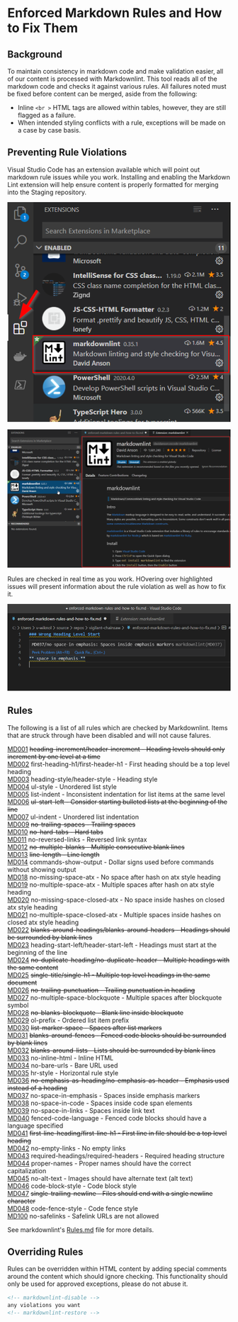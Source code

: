 # Enforced Markdown Rules and How to Fix Them

## Background

To maintain consistency in markdown code and make validation easier, all of our
content is processed with Markdownlint. This tool reads all of the markdown
code and checks it against various rules. All failures noted must be fixed before
content can be merged, aside from the following:

* Inline `<br >` HTML tags are allowed within tables, however, they are still flagged as a failure.
* When intended styling conflicts with a rule, exceptions will be made on a case by case basis.

## Preventing Rule Violations

Visual Studio Code has an extension available which will point out markdown rule issues while
you work. Installing and enabling the Markdown Lint extension will help ensure content is properly formatted
for merging into the Staging repository.

![Markdown Lint Extension](markdownlint-extension.png "Markdown Lint Extension")

![Markdown Lint Details](markdownlint-details.png "Markdown Lint Details")

Rules are checked in real time as you work. HOvering over highlighted issues will present
information about the rule violation as well as how to fix it.

![Markdown Lint Error](markdownlint-error.png "Markdown Lint Error")

## Rules

The following is a list of all rules which are checked by Markdownlint. Items that are
struck through have been disabled and will not cause falures.

[MD001](https://github.com/DavidAnson/markdownlint/blob/master/doc/Rules.md#md001) ~~heading-increment/header-increment - Heading levels should only increment by one level at a time~~  
[MD002](https://github.com/DavidAnson/markdownlint/blob/master/doc/Rules.md#md002) first-heading-h1/first-header-h1 - First heading should be a top level heading  
[MD003](https://github.com/DavidAnson/markdownlint/blob/master/doc/Rules.md#md003) heading-style/header-style - Heading style  
[MD004](https://github.com/DavidAnson/markdownlint/blob/master/doc/Rules.md#md004) ul-style - Unordered list style  
[MD005](https://github.com/DavidAnson/markdownlint/blob/master/doc/Rules.md#md005) list-indent - Inconsistent indentation for list items at the same level  
[MD006](https://github.com/DavidAnson/markdownlint/blob/master/doc/Rules.md#md006) ~~ul-start-left - Consider starting bulleted lists at the beginning of the line~~  
[MD007](https://github.com/DavidAnson/markdownlint/blob/master/doc/Rules.md#md007) ul-indent - Unordered list indentation  
[MD009](https://github.com/DavidAnson/markdownlint/blob/master/doc/Rules.md#md009) ~~no-trailing-spaces - Trailing spaces~~  
[MD010](https://github.com/DavidAnson/markdownlint/blob/master/doc/Rules.md#md010) ~~no-hard-tabs - Hard tabs~~  
[MD011](https://github.com/DavidAnson/markdownlint/blob/master/doc/Rules.md#md011) no-reversed-links - Reversed link syntax  
[MD012](https://github.com/DavidAnson/markdownlint/blob/master/doc/Rules.md#md012) ~~no-multiple-blanks - Multiple consecutive blank lines~~  
[MD013](https://github.com/DavidAnson/markdownlint/blob/master/doc/Rules.md#md013) ~~line-length - Line length~~  
[MD014](https://github.com/DavidAnson/markdownlint/blob/master/doc/Rules.md#md014) commands-show-output - Dollar signs used before commands without showing output  
[MD018](https://github.com/DavidAnson/markdownlint/blob/master/doc/Rules.md#md018) no-missing-space-atx - No space after hash on atx style heading  
[MD019](https://github.com/DavidAnson/markdownlint/blob/master/doc/Rules.md#md019) no-multiple-space-atx - Multiple spaces after hash on atx style heading  
[MD020](https://github.com/DavidAnson/markdownlint/blob/master/doc/Rules.md#md020) no-missing-space-closed-atx - No space inside hashes on closed atx style heading  
[MD021](https://github.com/DavidAnson/markdownlint/blob/master/doc/Rules.md#md021) no-multiple-space-closed-atx - Multiple spaces inside hashes on closed atx style heading  
[MD022](https://github.com/DavidAnson/markdownlint/blob/master/doc/Rules.md#md022) ~~blanks-around-headings/blanks-around-headers - Headings should be surrounded by blank lines~~  
[MD023](https://github.com/DavidAnson/markdownlint/blob/master/doc/Rules.md#md023) heading-start-left/header-start-left - Headings must start at the beginning of the line  
[MD024](https://github.com/DavidAnson/markdownlint/blob/master/doc/Rules.md#md024) ~~no-duplicate-heading/no-duplicate-header - Multiple headings with the same content~~  
[MD025](https://github.com/DavidAnson/markdownlint/blob/master/doc/Rules.md#md025) ~~single-title/single-h1 - Multiple top level headings in the same document~~  
[MD026](https://github.com/DavidAnson/markdownlint/blob/master/doc/Rules.md#md026) ~~no-trailing-punctuation - Trailing punctuation in heading~~  
[MD027](https://github.com/DavidAnson/markdownlint/blob/master/doc/Rules.md#md027) no-multiple-space-blockquote - Multiple spaces after blockquote symbol  
[MD028](https://github.com/DavidAnson/markdownlint/blob/master/doc/Rules.md#md028) ~~no-blanks-blockquote - Blank line inside blockquote~~  
[MD029](https://github.com/DavidAnson/markdownlint/blob/master/doc/Rules.md#md029) ol-prefix - Ordered list item prefix  
[MD030](https://github.com/DavidAnson/markdownlint/blob/master/doc/Rules.md#md030) ~~list-marker-space - Spaces after list markers~~  
[MD031](https://github.com/DavidAnson/markdownlint/blob/master/doc/Rules.md#md031) ~~blanks-around-fences - Fenced code blocks should be surrounded by blank lines~~  
[MD032](https://github.com/DavidAnson/markdownlint/blob/master/doc/Rules.md#md032) ~~blanks-around-lists - Lists should be surrounded by blank lines~~  
[MD033](https://github.com/DavidAnson/markdownlint/blob/master/doc/Rules.md#md033) no-inline-html - Inline HTML  
[MD034](https://github.com/DavidAnson/markdownlint/blob/master/doc/Rules.md#md034) no-bare-urls - Bare URL used  
[MD035](https://github.com/DavidAnson/markdownlint/blob/master/doc/Rules.md#md035) hr-style - Horizontal rule style  
[MD036](https://github.com/DavidAnson/markdownlint/blob/master/doc/Rules.md#md036) ~~no-emphasis-as-heading/no-emphasis-as-header - Emphasis used instead of a heading~~  
[MD037](https://github.com/DavidAnson/markdownlint/blob/master/doc/Rules.md#md037) no-space-in-emphasis - Spaces inside emphasis markers  
[MD038](https://github.com/DavidAnson/markdownlint/blob/master/doc/Rules.md#md038) no-space-in-code - Spaces inside code span elements  
[MD039](https://github.com/DavidAnson/markdownlint/blob/master/doc/Rules.md#md039) no-space-in-links - Spaces inside link text  
[MD040](https://github.com/DavidAnson/markdownlint/blob/master/doc/Rules.md#md040) fenced-code-language - Fenced code blocks should have a language specified  
[MD041](https://github.com/DavidAnson/markdownlint/blob/master/doc/Rules.md#md041) ~~first-line-heading/first-line-h1 - First line in file should be a top level heading~~  
[MD042](https://github.com/DavidAnson/markdownlint/blob/master/doc/Rules.md#md042) no-empty-links - No empty links  
[MD043](https://github.com/DavidAnson/markdownlint/blob/master/doc/Rules.md#md043) required-headings/required-headers - Required heading structure  
[MD044](https://github.com/DavidAnson/markdownlint/blob/master/doc/Rules.md#md044) proper-names - Proper names should have the correct capitalization  
[MD045](https://github.com/DavidAnson/markdownlint/blob/master/doc/Rules.md#md045) no-alt-text - Images should have alternate text (alt text)  
[MD046](https://github.com/DavidAnson/markdownlint/blob/master/doc/Rules.md#md046) code-block-style - Code block style  
[MD047](https://github.com/DavidAnson/markdownlint/blob/master/doc/Rules.md#md047) ~~single-trailing-newline - Files should end with a single newline character~~  
[MD048](https://github.com/DavidAnson/markdownlint/blob/master/doc/Rules.md#md048) code-fence-style - Code fence style  
[MD100](https://github.com) no-safelinks - Safelink URLs are not allowed  

See markdownlint's [Rules.md](https://github.com/DavidAnson/markdownlint/blob/master/doc/Rules.md) file for more details.

## Overriding Rules

Rules can be overridden within HTML content by adding special comments around the
content which should ignore checking. This functionality should only be used
for approved exceptions, please do not abuse it.

```html
<!-- markdownlint-disable -->
any violations you want
<!-- markdownlint-restore -->
```
